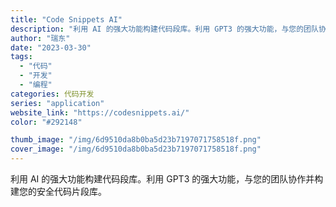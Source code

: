 ```yaml
---
title: "Code Snippets AI"
description: "利用 AI 的强大功能构建代码段库。利用 GPT3 的强大功能，与您的团队协作并构建您的安全代码片段库。 "
author: "瑞东"
date: "2023-03-30"
tags:
  - "代码"
  - "开发"
  - "编程"
categories: 代码开发
series: "application"
website_link: "https://codesnippets.ai/"
color: "#292148"

thumb_image: "/img/6d9510da8b0ba5d23b7197071758518f.png"
cover_image: "/img/6d9510da8b0ba5d23b7197071758518f.png"
---
```


利用 AI 的强大功能构建代码段库。利用 GPT3 的强大功能，与您的团队协作并构建您的安全代码片段库。 